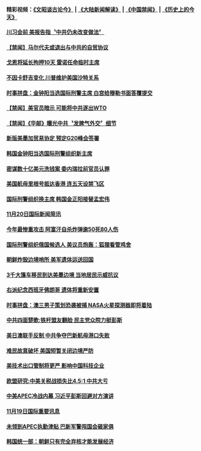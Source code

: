 #### 精彩视频：[《文昭谈古论今》](https://github.com/gfw-breaker/wenzhao/blob/master/README.md?t=11220333) | [《大陆新闻解读》](https://github.com/gfw-breaker/ntdtv-comedy/blob/master/README.md?t=11220333) | [《中国禁闻》](https://github.com/gfw-breaker/ntdtv-news/blob/master/README.md?t=11220333) | [《历史上的今天》](https://github.com/gfw-breaker/today-in-history/blob/master/README.md?t=11220333) 

#### [川习会前 美报告指〝中共仍未改变做法〞](../pages/news202/a1400300.md?t=11220333) 

#### [【禁闻】马尔代夫或退出与中共的自贸协议](../pages/news202/a1400299.md?t=11220333) 

#### [戈恩将延长拘押10天 雷诺任命临时主席](../pages/news202/a1400296.md?t=11220333) 

#### [不因卡舒吉变化 川普维护美国沙特关系](../pages/news202/a1400293.md?t=11220333) 

#### [时事拼盘：金钟阳当选国际刑警主席 白宫给穆勒书面答覆提交](../pages/news202/a1400292.md?t=11220333) 

#### [【禁闻】美官员暗示 可能将中共逐出WTO](../pages/news202/a1400290.md?t=11220333) 

#### [【禁闻】《华邮》曝光中共〝发脾气外交〞细节](../pages/news202/a1400289.md?t=11220333) 

#### [新版美墨加贸易协定  预定G20峰会签署](../pages/news202/a1400282.md?t=11220333) 


#### [韩国金钟阳当选国际刑警组织新主席](../pages/news202/a1400250.md?t=11220333) 

#### [密谋数十亿美元洗钱案 委内瑞拉前官员认罪](../pages/news202/a1400241.md?t=11220333) 


#### [美国航母里根号抵达香港 连五天设禁飞区](../pages/news202/a1400244.md?t=11220333) 

#### [国际刑警组织换主席 韩国金正阳接替孟宏伟](../pages/news202/a1400227.md?t=11220333) 

#### [11月20日国际新闻简讯](../pages/news202/a1400229.md?t=11220333) 

#### [今年最惨重攻击 阿富汗自杀炸弹逾50死80人伤](../pages/news202/a1400209.md?t=11220333) 


#### [国际刑警组织俄国候选人 美议员炮轰：狐狸看管鸡舍](../pages/news202/a1400159.md?t=11220333) 

#### [朝鲜炸毁边境哨所 美军遗体运送回国](../pages/news202/a1400106.md?t=11220333) 

#### [3千大篷车移民到达美墨边境 当地居民示威抗议](../pages/news202/a1400156.md?t=11220333) 

#### [右派纪念西班牙佛朗哥 遗体将重新安置](../pages/news202/a1400149.md?t=11220333) 

#### [时事拼盘：澳三男子策划恐袭被捕 NASA火星探测器即将着陆](../pages/news202/a1400148.md?t=11220333) 

#### [中共四面楚歌:铁杆盟友翻脸 民主党众院力挺彭斯](../pages/news202/a1400121.md?t=11220333) 


#### [美日澳联手反制 中共争夺巴新航母港口失败](../pages/news202/a1400111.md?t=11220333) 

#### [难民故意破坏 美国短暂关闭边境严防](../pages/news202/a1400110.md?t=11220333) 

#### [美技术出口管制将更严 影响中国科技企业](../pages/news202/a1400109.md?t=11220333) 

#### [欧盟研究:中美关税战损失比4.5:1 中共大亏](../pages/news202/a1400104.md?t=11220333) 

#### [中美APEC冷战内幕 习近平彭斯回避对方演讲](../pages/news202/a1400101.md?t=11220333) 


#### [11月19日国际重要讯息](../pages/news202/a1400081.md?t=11220333) 

#### [未领到APEC执勤津贴 巴新军警闯国会砸家俱](../pages/news202/a1400076.md?t=11220333) 

#### [韩国统一部：朝鲜只有完全弃核才能发展经济](../pages/news202/a1400071.md?t=11220333) 

